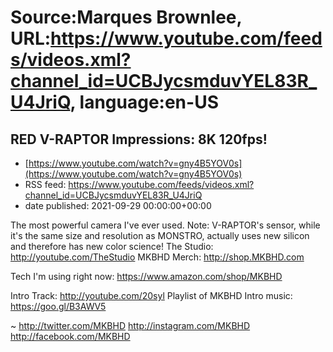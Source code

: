 # Source:Marques Brownlee, URL:https://www.youtube.com/feeds/videos.xml?channel_id=UCBJycsmduvYEL83R_U4JriQ, language:en-US

## RED V-RAPTOR Impressions: 8K 120fps!
 - [https://www.youtube.com/watch?v=gny4B5YOV0s](https://www.youtube.com/watch?v=gny4B5YOV0s)
 - RSS feed: https://www.youtube.com/feeds/videos.xml?channel_id=UCBJycsmduvYEL83R_U4JriQ
 - date published: 2021-09-29 00:00:00+00:00

The most powerful camera I've ever used. Note: V-RAPTOR's sensor, while it's the same size and resolution as MONSTRO, actually uses new silicon and therefore has new color science!
The Studio: http://youtube.com/TheStudio
MKBHD Merch: http://shop.MKBHD.com

Tech I'm using right now: https://www.amazon.com/shop/MKBHD

Intro Track: http://youtube.com/20syl
Playlist of MKBHD Intro music: https://goo.gl/B3AWV5

~
http://twitter.com/MKBHD
http://instagram.com/MKBHD
http://facebook.com/MKBHD


